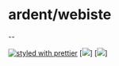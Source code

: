 # ardent/webiste

--

[![styled with prettier](https://img.shields.io/badge/styled_with-prettier-ff69b4.svg)](https://github.com/prettier/prettier)
[![](https://david-dm.org/Suitability/ardent-webiste.svg)]
[![](https://codeclimate.com/repos/59cfa3bdfceb1b027c001280/badges/dac168d1b640d9ab7e3e/gpa.svg)]

